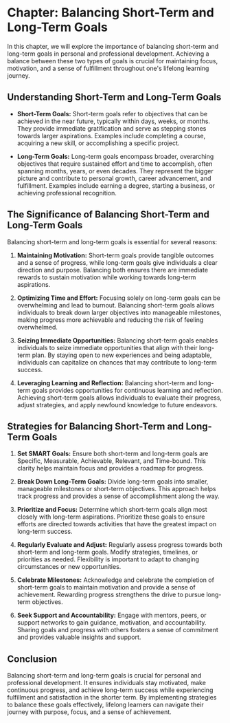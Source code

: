 Chapter: Balancing Short-Term and Long-Term Goals
=================================================

In this chapter, we will explore the importance of balancing short-term and long-term goals in personal and professional development. Achieving a balance between these two types of goals is crucial for maintaining focus, motivation, and a sense of fulfillment throughout one's lifelong learning journey.

Understanding Short-Term and Long-Term Goals
--------------------------------------------

* **Short-Term Goals:** Short-term goals refer to objectives that can be achieved in the near future, typically within days, weeks, or months. They provide immediate gratification and serve as stepping stones towards larger aspirations. Examples include completing a course, acquiring a new skill, or accomplishing a specific project.

* **Long-Term Goals:** Long-term goals encompass broader, overarching objectives that require sustained effort and time to accomplish, often spanning months, years, or even decades. They represent the bigger picture and contribute to personal growth, career advancement, and fulfillment. Examples include earning a degree, starting a business, or achieving professional recognition.

The Significance of Balancing Short-Term and Long-Term Goals
------------------------------------------------------------

Balancing short-term and long-term goals is essential for several reasons:

1. **Maintaining Motivation:** Short-term goals provide tangible outcomes and a sense of progress, while long-term goals give individuals a clear direction and purpose. Balancing both ensures there are immediate rewards to sustain motivation while working towards long-term aspirations.

2. **Optimizing Time and Effort:** Focusing solely on long-term goals can be overwhelming and lead to burnout. Balancing short-term goals allows individuals to break down larger objectives into manageable milestones, making progress more achievable and reducing the risk of feeling overwhelmed.

3. **Seizing Immediate Opportunities:** Balancing short-term goals enables individuals to seize immediate opportunities that align with their long-term plan. By staying open to new experiences and being adaptable, individuals can capitalize on chances that may contribute to long-term success.

4. **Leveraging Learning and Reflection:** Balancing short-term and long-term goals provides opportunities for continuous learning and reflection. Achieving short-term goals allows individuals to evaluate their progress, adjust strategies, and apply newfound knowledge to future endeavors.

Strategies for Balancing Short-Term and Long-Term Goals
-------------------------------------------------------

1. **Set SMART Goals:** Ensure both short-term and long-term goals are Specific, Measurable, Achievable, Relevant, and Time-bound. This clarity helps maintain focus and provides a roadmap for progress.

2. **Break Down Long-Term Goals:** Divide long-term goals into smaller, manageable milestones or short-term objectives. This approach helps track progress and provides a sense of accomplishment along the way.

3. **Prioritize and Focus:** Determine which short-term goals align most closely with long-term aspirations. Prioritize these goals to ensure efforts are directed towards activities that have the greatest impact on long-term success.

4. **Regularly Evaluate and Adjust:** Regularly assess progress towards both short-term and long-term goals. Modify strategies, timelines, or priorities as needed. Flexibility is important to adapt to changing circumstances or new opportunities.

5. **Celebrate Milestones:** Acknowledge and celebrate the completion of short-term goals to maintain motivation and provide a sense of achievement. Rewarding progress strengthens the drive to pursue long-term objectives.

6. **Seek Support and Accountability:** Engage with mentors, peers, or support networks to gain guidance, motivation, and accountability. Sharing goals and progress with others fosters a sense of commitment and provides valuable insights and support.

Conclusion
----------

Balancing short-term and long-term goals is crucial for personal and professional development. It ensures individuals stay motivated, make continuous progress, and achieve long-term success while experiencing fulfillment and satisfaction in the shorter term. By implementing strategies to balance these goals effectively, lifelong learners can navigate their journey with purpose, focus, and a sense of achievement.
